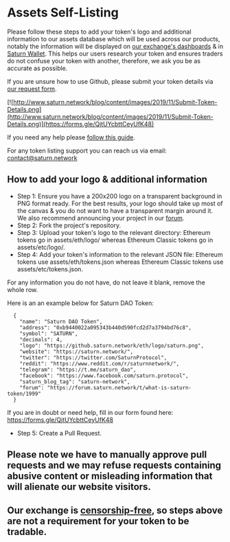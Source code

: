 # Assets Self-Listing
Please follow these steps to add your token's logo and additional information to our assets database which will be used across our products, notably the information will be displayed on [our exchange's dashboards](https://saturn.network) & in [Saturn Wallet](https://www.saturn.network/blog/saturn-wallet/). This helps our users research your token and ensures traders do not confuse your token with another, therefore, we ask you be as accurate as possible.

If you are unsure how to use Github, please submit your token details via [our request form](https://forms.gle/QjtUYcbttCeyUfK48).

[![http://www.saturn.network/blog/content/images/2019/11/Submit-Token-Details.png](http://www.saturn.network/blog/content/images/2019/11/Submit-Token-Details.png)](https://forms.gle/QjtUYcbttCeyUfK48)

If you need any help please [follow this guide](https://www.saturn.network/blog/token-self-listing-guide/).

For any token listing support you can reach us via email: contact@saturn.network

## How to add your logo & additional information
* Step 1: Ensure you have a 200x200 logo on a transparent background in PNG format ready. For the best results, your logo should take up most of the canvas & you do not want to have a transparent margin around it. We also recommend announcing your project in our [forum](https://forum.saturn.network/c/cryptocurrencies).
* Step 2: Fork the project's repository.
* Step 3: Upload your token's logo to the relevant directory: Ethereum tokens go in assets/eth/logo/ whereas Ethereum Classic tokens go in assets/etc/logo/.
* Step 4: Add your token's information to the relevant JSON file: Ethereum tokens use assets/eth/tokens.json whereas Ethereum Classic tokens use assets/etc/tokens.json. 

For any information you do not have, do not leave it blank, remove the whole row.

Here is an an example below for Saturn DAO Token:
```
  {
    "name": "Saturn DAO Token",
    "address": "0xb9440022a095343b440d590fcd2d7a3794bd76c8",
    "symbol": "SATURN",
    "decimals": 4,
    "logo": "https://github.saturn.network/eth/logo/saturn.png",
    "website": "https://saturn.network/",
    "twitter": "https://twitter.com/SaturnProtocol",
    "reddit": "https://www.reddit.com/r/saturnnetwork/",
    "telegram": "https://t.me/saturn_dao",
    "facebook": "https://www.facebook.com/saturn.protocol",
    "saturn_blog_tag": "saturn-network",
    "forum": "https://forum.saturn.network/t/what-is-saturn-token/1999"
  }
```
If you are in doubt or need help, fill in our form found here: https://forms.gle/QjtUYcbttCeyUfK48

* Step 5: Create a Pull Request.

## **Please note we have to manually approve pull requests and we may refuse requests containing abusive content or misleading information that will alienate our website visitors.**

## **Our exchange is [censorship-free](https://forum.saturn.network/t/our-philosophy/1550), so steps above are not a requirement for your token to be tradable.**

